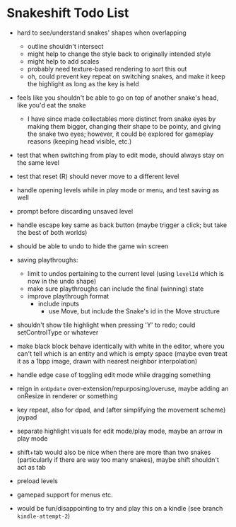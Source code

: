 # Snakeshift Todo List

- hard to see/understand snakes' shapes when overlapping
  - outline shouldn't intersect 
  - might help to change the style back to originally intended style
  - might help to add scales
  - probably need texture-based rendering to sort this out
  - oh, could prevent key repeat on switching snakes, and make it keep the highlight as long as the key is held
- feels like you shouldn't be able to go on top of another snake's head, like you'd eat the snake
  - I have since made collectables more distinct from snake eyes by making them bigger, changing their shape to be pointy, and giving the snake two eyes; however, it could be explored for gameplay reasons (keeping head visible, etc.)

- test that when switching from play to edit mode, should always stay on the same level
- test that reset (R) should never move to a different level
- handle opening levels while in play mode or menu, and test saving as well
- prompt before discarding unsaved level
- handle escape key same as back button (maybe trigger a click; but take the best of both worlds)
- should be able to undo to hide the game win screen

- saving playthroughs:
  - limit to undos pertaining to the current level (using `levelId` which is now in the undo shape)
  - make sure playthroughs can include the final (winning) state
  - improve playthrough format
    - include inputs
      - use Move, but include the Snake's id in the Move structure

- shouldn't show tile highlight when pressing 'Y' to redo; could setControlType or whatever
- make black block behave identically with white in the editor, where you can't tell which is an entity and which is empty space (maybe even treat it as a 1bpp image, drawn with nearest neighbor interpolation)
- handle edge case of toggling edit mode while dragging something
- reign in `onUpdate` over-extension/repurposing/overuse, maybe adding an onResize in renderer or something
- key repeat, also for dpad, and (after simplifying the movement scheme) joypad
- separate highlight visuals for edit mode/play mode, maybe an arrow in play mode
- shift+tab would also be nice when there are more than two snakes (particularly if there are way too many snakes), maybe shift shouldn't act as tab
- preload levels
- gamepad support for menus etc.
- would be fun/disappointing to try and play this on a kindle (see branch `kindle-attempt-2`)

